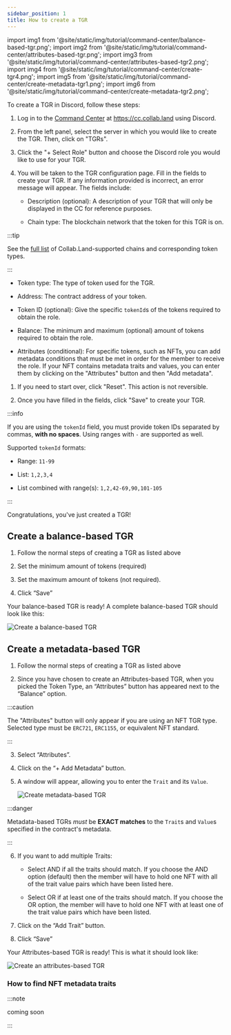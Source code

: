 ```yaml
---
sidebar_position: 1
title: How to create a TGR
---
```


import img1 from '@site/static/img/tutorial/command-center/balance-based-tgr.png';
import img2 from '@site/static/img/tutorial/command-center/attributes-based-tgr.png';
import img3 from '@site/static/img/tutorial/command-center/attributes-based-tgr2.png';
import img4 from '@site/static/img/tutorial/command-center/create-tgr4.png';
import img5 from '@site/static/img/tutorial/command-center/create-metadata-tgr1.png';
import img6 from '@site/static/img/tutorial/command-center/create-metadata-tgr2.png';

To create a TGR in Discord, follow these steps:

1. Log in to the [Command Center](../../key-features/command-center.md) at https://cc.collab.land using Discord.

2. From the left panel, select the server in which you would like to create the TGR. Then, click on "TGRs".

3. Click the "+ Select Role" button and choose the Discord role you would like to use for your TGR.

4. You will be taken to the TGR configuration page. Fill in the fields to create your TGR. If any information provided is incorrect, an error message will appear. The fields include:

   - Description (optional): A description of your TGR that will only be displayed in the CC for reference purposes.

   - Chain type: The blockchain network that the token for this TGR is on.

:::tip

See the [full list](../../key-features/token-gate-communities#supported-blockchains--tokens) of Collab.Land-supported chains and corresponding token types.

:::

   - Token type: The type of token used for the TGR.

   - Address: The contract address of your token.

   - Token ID (optional): Give the specific `tokenId`s of the tokens required to obtain the role.

   - Balance: The minimum and maximum (optional) amount of tokens required to obtain the role.

   - Attributes (conditional): For specific tokens, such as NFTs, you can add metadata conditions that must be met in order for the member to receive the role. If your NFT contains metadata traits and values, you can enter them by clicking on the "Attributes" button and then "Add metadata".

1. If you need to start over, click "Reset". This action is not reversible.

2. Once you have filled in the fields, click "Save" to create your TGR.

:::info

If you are using the `tokenId` field, you must provide token IDs separated by commas, **with no spaces**. Using ranges with `-` are supported as well.

Supported `tokenId` formats:

- Range: `11-99`

- List: `1,2,3,4`

- List combined with range(s): `1,2,42-69,90,101-105`

:::

Congratulations, you've just created a TGR!

## Create a balance-based TGR

1. Follow the normal steps of creating a TGR as listed above

2. Set the minimum amount of tokens (required)

3. Set the maximum amount of tokens (not required).

4. Click “Save”

Your balance-based TGR is ready! A complete balance-based TGR should look like this:

<div class="text--center">
   <img  src={img1} alt="Create a balance-based TGR" />
</div>

## Create a metadata-based TGR

1. Follow the normal steps of creating a TGR as listed above

2. Since you have chosen to create an Attributes-based TGR, when you picked the Token Type, an “Attributes” button has appeared next to the “Balance” option.

:::caution

The "Attributes" button will only appear if you are using an NFT TGR type. Selected type must be `ERC721`, `ERC1155`, or equivalent NFT standard.

:::

3. Select “Attributes”.

4. Click on the “+ Add Metadata” button.

5. A window will appear, allowing you to enter the `Trait` and its `Value`.

   <div class="text--center">
     <img  src={img3} alt="Create metadata-based TGR" />
   </div>

:::danger

Metadata-based TGRs _must_ be **EXACT matches** to the `Trait`s and `Value`s specified in the contract's metadata.

:::

6. If you want to add multiple Traits:

   - Select AND if all the traits should match. If you choose the AND option (default) then the member will have to hold one NFT with all of the trait value pairs which have been listed here.

   - Select OR if at least one of the traits should match. If you choose the OR option, the member will have to hold one NFT with at least one of the trait value pairs which have been listed.

7. Click on the “Add Trait” button.

8. Click “Save”

Your Attributes-based TGR is ready! This is what it should look like:

   <div class="text--center">
     <img  src={img2} alt="Create an attributes-based TGR" />
   </div>

### How to find NFT metadata traits

:::note

coming soon

:::